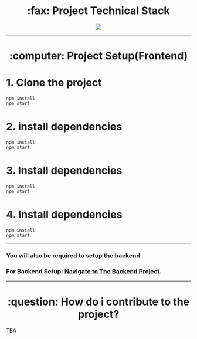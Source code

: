   <h1 align="center"> :fax: Project Technical Stack </h1>
<p align="center">
	<img src="https://www.visions.net.in/sites/default/files/images/mern2/business.png">
</p>
 <hr>
 <h1 align="center"> :computer: Project Setup(Frontend) </h1>

# 1. Clone the project
```
npm install
npm start
```
# 2. install dependencies
```
npm install
npm start
```
# 3. Install dependencies
```
npm install
npm start
```

# 4. Install dependencies
```
npm install
npm start
```

<hr>

### You will also be required to setup the backend. 
### For Backend Setup: [Navigate to The Backend Project](https://github.com/ArastoSahbaei/super-duper-doodle-backend).

<hr>

 <h1 align="center"> :question: How do i contribute to the project? </h1>
 TBA

